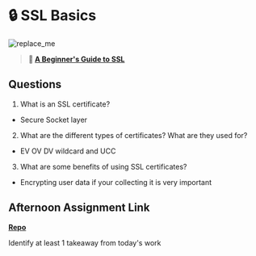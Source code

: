 # 🔒 SSL Basics

![replace_me](https://codeworks.blob.core.windows.net/public/assets/img/illustrations/placeholder.svg)

> **📖 [A Beginner's Guide to SSL](https://codeworksacademy.com/fs-student-guide/resources/wk8-9/07-SSL)**

## Questions

1. What is an SSL certificate?
- Secure Socket layer 

2. What are the different types of certificates? What are they used for?
- EV OV DV wildcard and UCC

3. What are some benefits of using SSL certificates?
- Encrypting user data if your collecting it is very important

## Afternoon Assignment Link

**[Repo](https://github.com/pkrueger/lego-traders)**

Identify at least 1 takeaway from today's work

